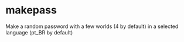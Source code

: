 # makepass
Make a random password with a few worlds (4 by default) in a selected language (pt_BR by default)

